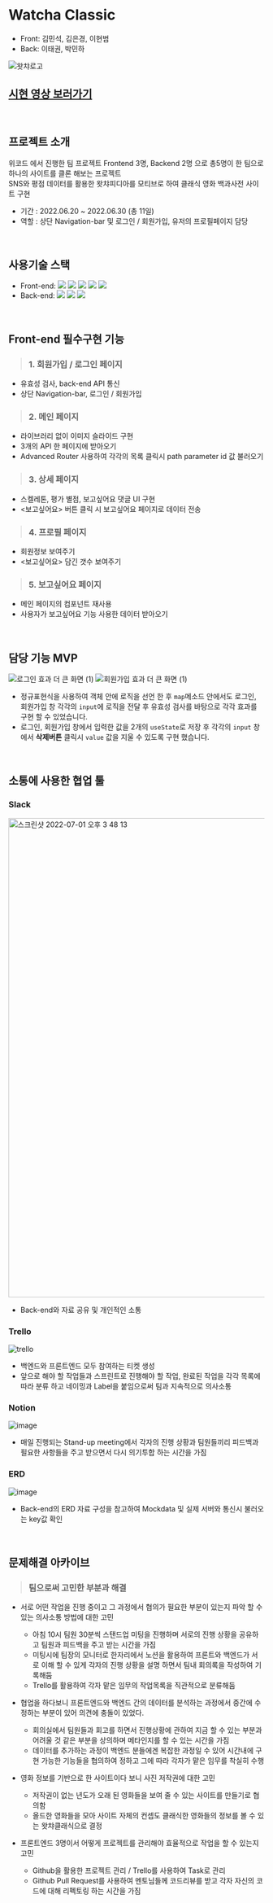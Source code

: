 #  Watcha Classic
- Front: 김민석, 김은경, 이현범
- Back: 이태권, 박민하

![왓챠로고](https://user-images.githubusercontent.com/98795239/177035333-f286463f-b492-4117-877a-9935f32a14ae.png)


## [시현 영상 보러가기](https://www.notion.so/2bca0db26df045699df07faa372a29b1)

<br>

## 프로젝트 소개
위코드 에서 진행한 팀 프로젝트
Frontend 3명, Backend 2명 으로 총5명이 한 팀으로 하나의 사이트를 클론 해보는 프로젝트
<br>SNS와 평점 데이터를 활용한 왓챠피디아를 모티브로 하여 클래식 영화 백과사전 사이트 구현
- 기간 : 2022.06.20 ~ 2022.06.30 (총 11일)
- 역할 : 상단 Navigation-bar 및 로그인 / 회원가입, 유저의 프로필페이지 담당

<br>

## 사용기술 스택
- Front-end: <img src="https://img.shields.io/badge/html5-E34F26?style=flat-square&logo=html5&logoColor=white"/> <img src="https://img.shields.io/badge/Sass-CC6699?style=flat-square&logo=Sass&logoColor=white"/> <img src="https://img.shields.io/badge/javascript-F7DF1E?style=flat-square&logo=javascript&logoColor=white"/> <img src="https://img.shields.io/badge/react-61DAFB?style=flat-square&logo=react&logoColor=white"/> <img src="https://img.shields.io/badge/ReactRouter-CA4245?style=flat-square&logo=ReactRouter&logoColor=white"/>
- Back-end: <img src="https://img.shields.io/badge/Python-3776AB?style=flat-square&logo=Python&logoColor=white"/> <img src="https://img.shields.io/badge/Django-092E20?style=flat-square&logo=Django&logoColor=white"/> <img src="https://img.shields.io/badge/MySQL-4479A1?style=flat-square&logo=MySQL&logoColor=white"/>

<br>

## Front-end 필수구현 기능
> ### 1. 회원가입 / 로그인 페이지
  - 유효성 검사, back-end API 통신
  - 상단 Navigation-bar,  로그인 / 회원가입 

> ### 2. 메인 페이지
  - 라이브러리 없이 이미지 슬라이드 구현
  - 3개의 API 한 페이지에 받아오기
  - Advanced Router 사용하여 각각의 목록 클릭시 path parameter id 값 불러오기

> ### 3. 상세 페이지
  - 스켈레톤, 평가 별점, 보고싶어요 댓글 UI 구현
  - <보고싶어요> 버튼 클릭 시 보고싶어요 페이지로 데이터 전송

> ### 4. 프로필 페이지
  - 회원정보 보여주기
  - <보고싶어요> 담긴 갯수 보여주기 
 
> ### 5. 보고싶어요 페이지
  - 메인 페이지의 컴포넌트 재사용
  - 사용자가 보고싶어요 기능 사용한 데이터 받아오기

<br>

## 담당 기능 MVP

![로그인 효과 더 큰 화면 (1)](https://user-images.githubusercontent.com/98795239/177004527-ca256165-1530-497c-8247-f29d0e8879af.gif)
![회원가입 효과 더 큰 화면  (1)](https://user-images.githubusercontent.com/98795239/177004786-4c1f9619-75b3-4087-be4f-e8b6727447ef.gif)

- 정규표현식을 사용하여 객체 안에 로직을 선언 한 후 `map`메소드 안에서도 로그인, 회원가입 창 각각의 `input`에 로직을 전달 후 유효성 검사를 바탕으로 각각 효과를 구현 할 수 있었습니다.
- 로그인, 회원가입 창에서 입력한 값을 2개의 `useState`로 저장 후 각각의 `input` 창에서 **삭제버튼** 클릭시 `value` 값을 지울 수 있도록 구현 했습니다. 







<br>

## 소통에 사용한 협업 툴
### Slack
<img width="942" alt="스크린샷 2022-07-01 오후 3 48 13" src="https://user-images.githubusercontent.com/50426259/176840075-30907e6a-8be6-4914-88d3-fe0d3742ad9c.png">

- Back-end와 자료 공유 및 개인적인 소통

### Trello
![trello](https://user-images.githubusercontent.com/50426259/176840626-5bc5b445-4c0b-4259-93bd-56d9f63f2485.gif)
- 백엔드와 프론트엔드 모두 참여하는 티켓 생성 
- 앞으로 해야 할 작업들과 스프린트로 진행해야 할 작업, 완료된 작업을 각각 목록에 따라 분류 하고 네이밍과 Label을 붙임으로써 팀과 지속적으로 의사소통

### Notion
![image](https://user-images.githubusercontent.com/50426259/176840968-aab75ef3-4a5c-4497-a532-db539a297b58.png)
- 매일 진행되는 Stand-up meeting에서 각자의 진행 상황과 팀원들끼리 피드백과 필요한 사항들을 주고 받으면서 다시 의기투합 하는 시간을 가짐

### ERD
![image](https://user-images.githubusercontent.com/50426259/176841194-db70fa46-6f62-4a65-8638-3c2562092a32.png)
- Back-end의 ERD 자료 구성을 참고하여 Mockdata 및 실제 서버와 통신시 불러오는 key값 확인

<br>

## 문제해결 아카이브
> ### 팀으로써 고민한 부분과 해결
  - 서로 어떤 작업을 진행 중이고 그 과정에서 협의가 필요한 부분이 있는지 파악 할 수 있는 의사소통 방법에 대한 고민
    - 아침 10시 팀원 30분씩 스탠드업 미팅을 진행하며 서로의 진행 상황을 공유하고 팀원과 피드백을 주고 받는 시간을 가짐
    - 미팅시에 팀장의 모니터로 한자리에서 노션을 활용하여 프론트와 백엔드가 서로 이해 할 수 있게 각자의 진행 상황을 설명 하면서 팀내 회의록을 작성하여 기록해둠
    - Trello를 활용하여 각자 맡은 임무의 작업목록을 직관적으로 분류해둠
    
  - 협업을 하다보니 프론트엔드와 백엔드 간의 데이터를 분석하는 과정에서 중간에 수정하는 부분이 있어 의견에 충돌이 있었다.
    - 회의실에서 팀원들과 회고를 하면서 진행상황에 관하여 지금 할 수 있는 부분과 어려울 것 같은 부분을 상의하며 메타인지를 할 수 있는 시간을 가짐
    - 데이터를 추가하는 과정이 백엔드 분들에겐 복잡한 과정일 수 있어 시간내에 구현 가능한 기능들을 협의하여 정하고 그에 따라 각자가 맡은 임무를 착실히 수행
    
  - 영화 정보를 기반으로 한 사이트이다 보니 사진 저작권에 대한 고민
    - 저작권이 없는 년도가 오래 된 영화들을 보여 줄 수 있는 사이트를 만들기로 협의함
    - 올드한 영화들을 모아 사이트 자체의 컨셉도 클래식한 영화들의 정보를 볼 수 있는 왓챠클래식으로 결정
    
  - 프론트엔드 3명이서 어떻게 프로젝트를 관리해야 효율적으로 작업을 할 수 있는지 고민
    - Github을 활용한 프로젝트 관리 / Trello를 사용하여 Task로 관리 
    - Github Pull Request를 사용하여 멘토님들께 코드리뷰를 받고 각자 자신의 코드에 대해 리펙토링 하는 시간을 가짐
    

    
    





